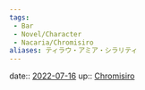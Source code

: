 ```yaml
---
tags:
 - Bar
 - Novel/Character
 - Nacaria/Chromisiro
aliases: ティラウ・アミア・シラリティ
---
```


date:: [2022-07-16](Daily_Note/2022-07-16.md)
up:: [Chromisiro](Chromisiro.md)

